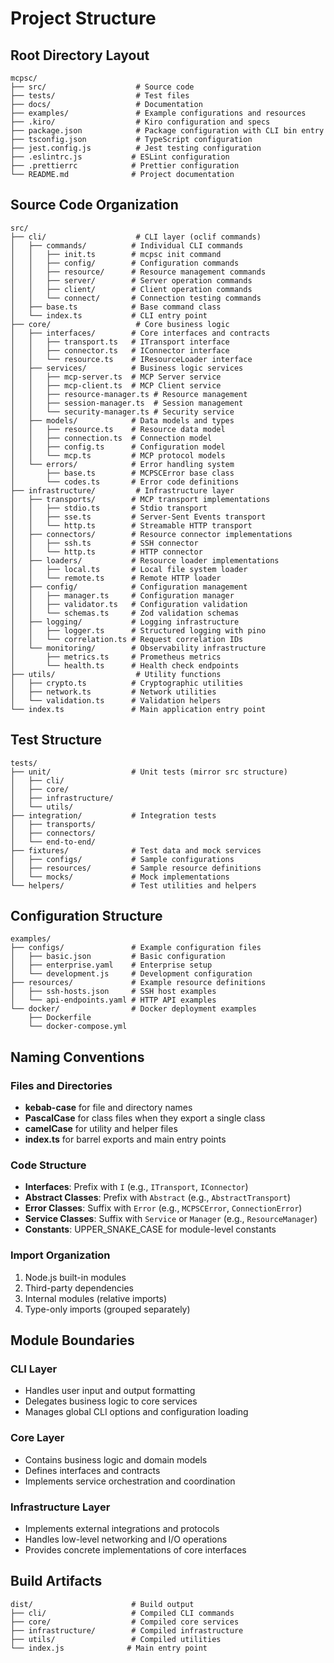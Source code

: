 # Project Structure

## Root Directory Layout

```
mcpsc/
├── src/                    # Source code
├── tests/                  # Test files
├── docs/                   # Documentation
├── examples/               # Example configurations and resources
├── .kiro/                  # Kiro configuration and specs
├── package.json            # Package configuration with CLI bin entry
├── tsconfig.json           # TypeScript configuration
├── jest.config.js          # Jest testing configuration
├── .eslintrc.js           # ESLint configuration
├── .prettierrc            # Prettier configuration
└── README.md              # Project documentation
```

## Source Code Organization

```
src/
├── cli/                    # CLI layer (oclif commands)
│   ├── commands/          # Individual CLI commands
│   │   ├── init.ts        # mcpsc init command
│   │   ├── config/        # Configuration commands
│   │   ├── resource/      # Resource management commands
│   │   ├── server/        # Server operation commands
│   │   ├── client/        # Client operation commands
│   │   └── connect/       # Connection testing commands
│   ├── base.ts            # Base command class
│   └── index.ts           # CLI entry point
├── core/                   # Core business logic
│   ├── interfaces/        # Core interfaces and contracts
│   │   ├── transport.ts   # ITransport interface
│   │   ├── connector.ts   # IConnector interface
│   │   └── resource.ts    # IResourceLoader interface
│   ├── services/          # Business logic services
│   │   ├── mcp-server.ts  # MCP Server service
│   │   ├── mcp-client.ts  # MCP Client service
│   │   ├── resource-manager.ts # Resource management
│   │   ├── session-manager.ts  # Session management
│   │   └── security-manager.ts # Security service
│   ├── models/            # Data models and types
│   │   ├── resource.ts    # Resource data model
│   │   ├── connection.ts  # Connection model
│   │   ├── config.ts      # Configuration model
│   │   └── mcp.ts         # MCP protocol models
│   └── errors/            # Error handling system
│       ├── base.ts        # MCPSCError base class
│       └── codes.ts       # Error code definitions
├── infrastructure/         # Infrastructure layer
│   ├── transports/        # MCP transport implementations
│   │   ├── stdio.ts       # Stdio transport
│   │   ├── sse.ts         # Server-Sent Events transport
│   │   └── http.ts        # Streamable HTTP transport
│   ├── connectors/        # Resource connector implementations
│   │   ├── ssh.ts         # SSH connector
│   │   └── http.ts        # HTTP connector
│   ├── loaders/           # Resource loader implementations
│   │   ├── local.ts       # Local file system loader
│   │   └── remote.ts      # Remote HTTP loader
│   ├── config/            # Configuration management
│   │   ├── manager.ts     # Configuration manager
│   │   ├── validator.ts   # Configuration validation
│   │   └── schemas.ts     # Zod validation schemas
│   ├── logging/           # Logging infrastructure
│   │   ├── logger.ts      # Structured logging with pino
│   │   └── correlation.ts # Request correlation IDs
│   └── monitoring/        # Observability infrastructure
│       ├── metrics.ts     # Prometheus metrics
│       └── health.ts      # Health check endpoints
├── utils/                  # Utility functions
│   ├── crypto.ts          # Cryptographic utilities
│   ├── network.ts         # Network utilities
│   └── validation.ts      # Validation helpers
└── index.ts               # Main application entry point
```

## Test Structure

```
tests/
├── unit/                  # Unit tests (mirror src structure)
│   ├── cli/
│   ├── core/
│   ├── infrastructure/
│   └── utils/
├── integration/           # Integration tests
│   ├── transports/
│   ├── connectors/
│   └── end-to-end/
├── fixtures/              # Test data and mock services
│   ├── configs/           # Sample configurations
│   ├── resources/         # Sample resource definitions
│   └── mocks/             # Mock implementations
└── helpers/               # Test utilities and helpers
```

## Configuration Structure

```
examples/
├── configs/               # Example configuration files
│   ├── basic.json         # Basic configuration
│   ├── enterprise.yaml    # Enterprise setup
│   └── development.js     # Development configuration
├── resources/             # Example resource definitions
│   ├── ssh-hosts.json     # SSH host examples
│   └── api-endpoints.yaml # HTTP API examples
└── docker/                # Docker deployment examples
    ├── Dockerfile
    └── docker-compose.yml
```

## Naming Conventions

### Files and Directories
- **kebab-case** for file and directory names
- **PascalCase** for class files when they export a single class
- **camelCase** for utility and helper files
- **index.ts** for barrel exports and main entry points

### Code Structure
- **Interfaces**: Prefix with `I` (e.g., `ITransport`, `IConnector`)
- **Abstract Classes**: Prefix with `Abstract` (e.g., `AbstractTransport`)
- **Error Classes**: Suffix with `Error` (e.g., `MCPSCError`, `ConnectionError`)
- **Service Classes**: Suffix with `Service` or `Manager` (e.g., `ResourceManager`)
- **Constants**: UPPER_SNAKE_CASE for module-level constants

### Import Organization
1. Node.js built-in modules
2. Third-party dependencies
3. Internal modules (relative imports)
4. Type-only imports (grouped separately)

## Module Boundaries

### CLI Layer
- Handles user input and output formatting
- Delegates business logic to core services
- Manages global CLI options and configuration loading

### Core Layer
- Contains business logic and domain models
- Defines interfaces and contracts
- Implements service orchestration and coordination

### Infrastructure Layer
- Implements external integrations and protocols
- Handles low-level networking and I/O operations
- Provides concrete implementations of core interfaces

## Build Artifacts

```
dist/                      # Build output
├── cli/                   # Compiled CLI commands
├── core/                  # Compiled core services
├── infrastructure/        # Compiled infrastructure
├── utils/                 # Compiled utilities
└── index.js              # Main entry point
```